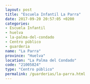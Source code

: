 ```yaml
---
layout: post
title: "Escuela Infantil La Parra"
date: 2017-09-20 20:57:05 +0200
categories:
- Escuela Infantil
- huelva
- la-palma-del-condado
- Centro público
- guarderia
name: "La Parra"
province: "Huelva"
location: "La Palma del Condado"
code: "21005824"
type: "Centro público"
permalink: /guarderias/la-parra.html
---
```

